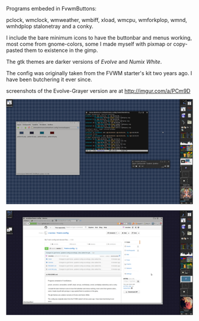 Programs embeded in FvwmButtons:

pclock, wmclock, wmweather, wmbiff, xload, wmcpu, wmforkplop, wmnd, wmhdplop
stalonetray and a conky.

I include the bare minimum icons to have the buttonbar and menus working, most
come from gnome-colors, some I made myself with pixmap or copy-pasted them
to existence in the gimp.

The gtk themes are darker versions of *Evolve* and *Numix White*.

The config was originally taken from the FVWM starter's kit two years ago.
I have been butchering it ever since.

screenshots of the Evolve-Grayer version are at http://imgur.com/a/PCm9D

![Screenshot](./scrot-NG.png)

![Screenshot](./scrot-FF.png)